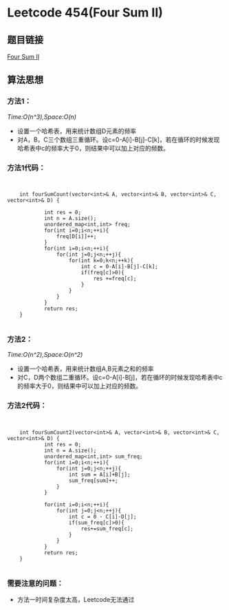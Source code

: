 # Leetcode 454(Four Sum II)

## 题目链接
[Four Sum II](https://leetcode-cn.com/classic/problems/4sum-ii/description/)

## 算法思想

### 方法1：
*Time:O(n^3),Space:O(n)*

- 设置一个哈希表，用来统计数组D元素的频率
- 对A，B，C三个数组三重循环。设c=0-A[i]-B[j]-C[k]，若在循环的时候发现哈希表中c的频率大于0，则结果中可以加上对应的频数。

### 方法1代码：
```


	int fourSumCount(vector<int>& A, vector<int>& B, vector<int>& C, vector<int>& D) {

	        int res = 0;
	        int n = A.size();
	        unordered_map<int,int> freq;
	        for(int i=0;i<n;++i){
	            freq[D[i]]++;
	        }
	        for(int i=0;i<n;++i){
	            for(int j=0;j<n;++j){
	                for(int k=0;k<n;++k){
	                    int c = 0-A[i]-B[j]-C[k];
	                    if(freq[c]>0){
	                        res +=freq[c];
	                    }
	                }
	            }
	        }
	        return res;
    }


```


### 方法2：
*Time:O(n^2),Space:O(n^2)*

- 设置一个哈希表，用来统计数组A,B元素之和的频率
- 对C，D两个数组二重循环。设c=0-A[i]-B[j]，若在循环的时候发现哈希表中c的频率大于0，则结果中可以加上对应的频数。

### 方法2代码：
```


	int fourSumCount2(vector<int>& A, vector<int>& B, vector<int>& C, vector<int>& D) {
	        int res = 0;
	        int n = A.size();
	        unordered_map<int,int> sum_freq;
	        for(int i=0;i<n;++i){
	            for(int j=0;j<n;++j){
	                int sum = A[i]+B[j];
	                sum_freq[sum]++;
	            }
	        }
	
	        for(int i=0;i<n;++i){
	            for(int j=0;j<n;++j){
	                int c = 0 - C[i]-D[j];
	                if(sum_freq[c]>0){
	                    res+=sum_freq[c];
	                }
	            }
	        }
	        return res;
    }


```
### 需要注意的问题：
- 方法一时间复杂度太高，Leetcode无法通过